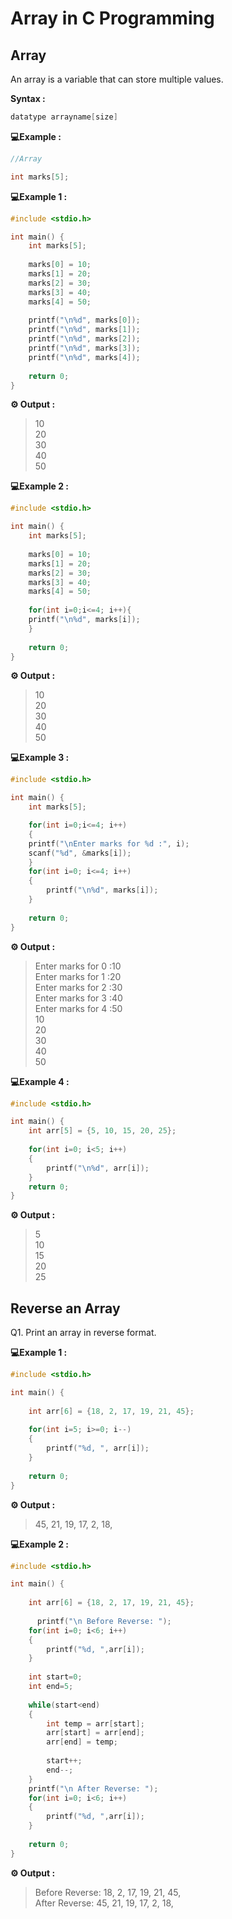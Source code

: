 # Array in C Programming 

## Array

An array is a variable that can store multiple values.

**Syntax :**
```c
datatype arrayname[size]

```

**💻Example :**

```c
//Array

int marks[5];
```
**💻Example 1 :**

```c
#include <stdio.h>

int main() {
    int marks[5];
    
    marks[0] = 10;
    marks[1] = 20;
    marks[2] = 30;
    marks[3] = 40;
    marks[4] = 50;
    
    printf("\n%d", marks[0]);
    printf("\n%d", marks[1]);
    printf("\n%d", marks[2]);
    printf("\n%d", marks[3]);
    printf("\n%d", marks[4]);
    
    return 0;
}
```
**⚙️ Output :** 
>10<br>
20<br>
30<br>
40<br>
50<br>

**💻Example 2 :**
```c
#include <stdio.h>

int main() {
    int marks[5];
    
    marks[0] = 10;
    marks[1] = 20;
    marks[2] = 30;
    marks[3] = 40;
    marks[4] = 50;
    
    for(int i=0;i<=4; i++){
    printf("\n%d", marks[i]);
    }
    
    return 0;
}
```
**⚙️ Output :** 
>10<br>
20<br>
30<br>
40<br>
50<br>

**💻Example 3 :**
```c
#include <stdio.h>

int main() {
    int marks[5];

    for(int i=0;i<=4; i++)
    {
    printf("\nEnter marks for %d :", i);
    scanf("%d", &marks[i]);
    }
    for(int i=0; i<=4; i++)
    {
        printf("\n%d", marks[i]);
    }
    
    return 0;
}
```
**⚙️ Output :** 
>Enter marks for 0 :10<br>
Enter marks for 1 :20<br>
Enter marks for 2 :30<br>
Enter marks for 3 :40<br>
Enter marks for 4 :50<br>
10<br>
20<br>
30<br>
40<br>
50<br>

**💻Example 4 :**
```c
#include <stdio.h>

int main() {
    int arr[5] = {5, 10, 15, 20, 25};
    
    for(int i=0; i<5; i++)
    {
        printf("\n%d", arr[i]);
    }
    return 0;
}
```
**⚙️ Output :** 
>5<br>
10<br>
15<br>
20<br>
25<br>


## Reverse an Array

Q1. Print an array in reverse format.


**💻Example 1 :**

```c
#include <stdio.h>

int main() {
    
    int arr[6] = {18, 2, 17, 19, 21, 45};
    
    for(int i=5; i>=0; i--)
    {
        printf("%d, ", arr[i]);
    }
    
    return 0;
}
```
**⚙️ Output :** 
>45, 21, 19, 17, 2, 18, 

**💻Example 2 :**
```c
#include <stdio.h>

int main() {
    
    int arr[6] = {18, 2, 17, 19, 21, 45};
    
      printf("\n Before Reverse: ");
    for(int i=0; i<6; i++)
    {
        printf("%d, ",arr[i]);
    }
    
    int start=0;
    int end=5;
    
    while(start<end)
    {
        int temp = arr[start];
        arr[start] = arr[end];
        arr[end] = temp;
        
        start++;
        end--;
    }
    printf("\n After Reverse: ");
    for(int i=0; i<6; i++)
    {
        printf("%d, ",arr[i]);
    }
    
    return 0;
}
```
**⚙️ Output :** 
>Before Reverse: 18, 2, 17, 19, 21, 45, <br>
After Reverse: 45, 21, 19, 17, 2, 18, 